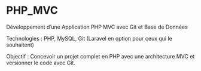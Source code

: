 # PHP_MVC
Développement d’une Application PHP MVC avec Git et Base de Données 

Technologies : PHP, MySQL, Git (Laravel en option pour ceux qui le souhaitent)

Objectif : Concevoir un projet complet en PHP avec une architecture MVC et
versionner le code avec Git.
